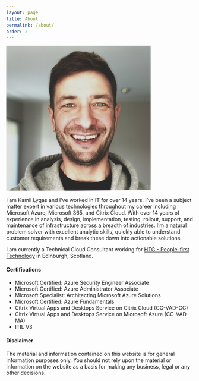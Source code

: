 ```yaml
---
layout: page
title: About
permalink: /about/
order: 2
---
```

![czujto](/assets/img/avatar1.jpg)


I am Kamil Lygas and I’ve worked in IT for over 14 years. I’ve been a subject matter expert in various technologies throughout my career including Microsoft Azure, Microsoft 365, and Citrix Cloud. 
With over 14 years of experience in analysis, design, implementation, testing, rollout, support, and maintenance of infrastructure across a breadth of industries. I’m a natural problem solver with excellent analytic skills, quickly able to understand customer requirements and break these down into actionable solutions.

I am currently a Technical Cloud Consultant working for [HTG - People-first Technology](https://htg.co.uk "HTG - People-first Technology") in Edinburgh, Scotland.

#### Certifications ####
- Microsoft Certified: Azure Security Engineer Associate
- Microsoft Certified: Azure Administrator Associate
- Microsoft Specialist: Architecting Microsoft Azure Solutions
- Microsoft Certified: Azure Fundamentals
- Citrix Virtual Apps and Desktops Service on Citrix Cloud (CC-VAD-CC)
- Citrix Virtual Apps and Desktops Service on Microsoft Azure (CC-VAD-MA)
- ITIL V3

#### Disclaimer ####

The material and information contained on this website is for general information purposes only. You should not rely upon the material or information on the website as a basis for making any business, legal or any other decisions. 
